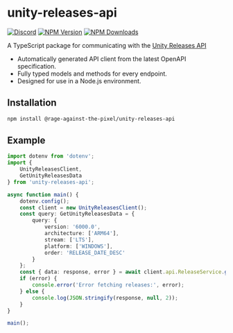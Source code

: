 # unity-releases-api

[![Discord](https://img.shields.io/discord/855294214065487932.svg?label=&logo=discord&logoColor=ffffff&color=7389D8&labelColor=6A7EC2)](https://discord.gg/xQgMW9ufN4) [![NPM Version](https://img.shields.io/npm/v/%40rage-against-the-pixel%2Funity-releases-api)](https://www.npmjs.com/package/@rage-against-the-pixel/unity-releases-api) [![NPM Downloads](https://img.shields.io/npm/dw/%40rage-against-the-pixel%2Funity-releases-api)](https://www.npmjs.com/package/@rage-against-the-pixel/unity-releases-api)

A TypeScript package for communicating with the [Unity Releases API](https://services.docs.unity.com/release/v1)

- Automatically generated API client from the latest OpenAPI specification.
- Fully typed models and methods for every endpoint.
- Designed for use in a Node.js environment.

## Installation

```sh
npm install @rage-against-the-pixel/unity-releases-api
```

## Example

```ts
import dotenv from 'dotenv';
import {
    UnityReleasesClient,
    GetUnityReleasesData
} from 'unity-releases-api';

async function main() {
    dotenv.config();
    const client = new UnityReleasesClient();
    const query: GetUnityReleasesData = {
        query: {
            version: '6000.0',
            architecture: ['ARM64'],
            stream: ['LTS'],
            platform: ['WINDOWS'],
            order: 'RELEASE_DATE_DESC'
        }
    };
    const { data: response, error } = await client.api.ReleaseService.getUnityReleases(query);
    if (error) {
        console.error('Error fetching releases:', error);
    } else {
        console.log(JSON.stringify(response, null, 2));
    }
}

main();
```
